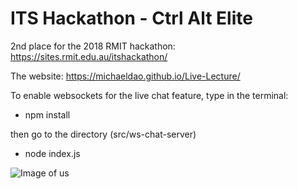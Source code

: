 # ITS Hackathon - Ctrl Alt Elite
2nd place for the 2018 RMIT hackathon: https://sites.rmit.edu.au/itshackathon/ 

The website: https://michaeldao.github.io/Live-Lecture/

To enable websockets for the live chat feature, type in the terminal:
- npm install

then go to the directory (src/ws-chat-server)
- node index.js

![Image of us](https://github.com/MichaelDao/Live-Lecture/blob/master/weWon.jpg)
